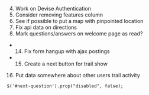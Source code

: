   4.  Work on Devise Authentication
  6.  Consider removing features column
  8.  See if possible to put a map with pinpointed location
  10. Fix api data on directions
  13. Mark questions/answers on welcome page as read?
*  14. Fix form hangup with ajax postings
*  15. Create a next button for trail show
  16. Put data somewhere about other users trail activity



    $('#next-question').prop("disabled", false);
